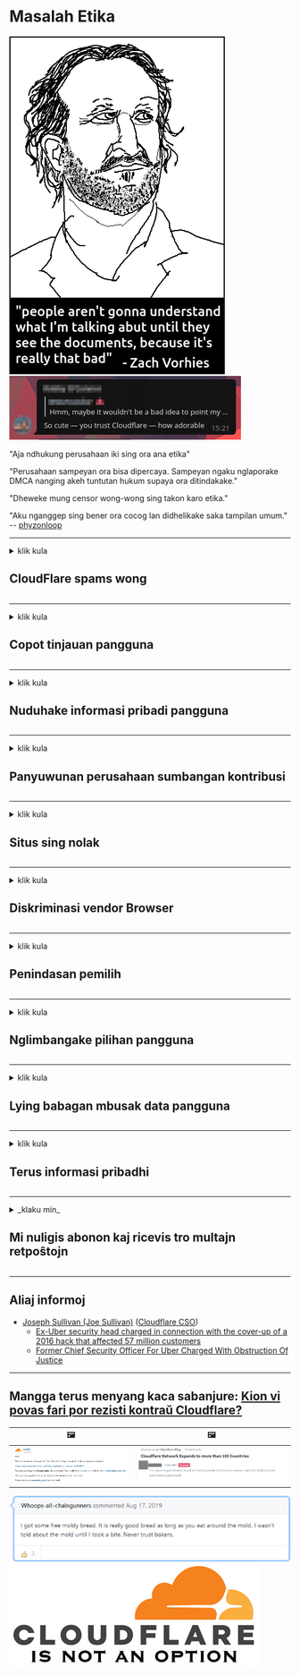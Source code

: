 # Masalah Etika

![](../image/itsreallythatbad.jpg)
![](../image/telegram/c81238387627b4bfd3dcd60f56d41626.jpg)

"Aja ndhukung perusahaan iki sing ora ana etika"

"Perusahaan sampeyan ora bisa dipercaya. Sampeyan ngaku nglaporake DMCA nanging akeh tuntutan hukum supaya ora ditindakake."

"Dheweke mung censor wong-wong sing takon karo etika."

"Aku nganggep sing bener ora cocog lan didhelikake saka tampilan umum."  -- [phyzonloop](https://twitter.com/phyzonloop)


---


<details>
<summary>klik kula

## CloudFlare spams wong
</summary>


Cloudflare ngirim email spam menyang pangguna non-Cloudflare.

- Mung ngirim email menyang pelanggan sing wis milih
- Yen pangguna ujar "mandeg", banjur mungkasi ngirim email

Iku prasaja. Nanging Cloudflare ora peduli.
Cloudflare ujar nggunakake layanan kasebut bisa mungkasi kabeh spammer utawa penyerang.
Kepiye carane bisa mandhegake Cloudflare tanpa ngaktifake Cloudflare?


| 🖼 | 🖼 |
| --- | --- |
| ![](../image/cfspam01.jpg) | ![](../image/cfspam03.jpg) |
| ![](../image/cfspam02.jpg) | ![](../image/cfspambrittany.jpg)<br>![](../image/cfspamtwtr.jpg) |

</details>

---

<details>
<summary>klik kula

## Copot tinjauan pangguna
</summary>


Tinjauan negatif sensor sensor Cloudflare.
Yen sampeyan ngirim teks anti-Cloudflare ing Twitter, sampeyan bisa entuk balesan saka karyawan Cloudflare kanthi pesen "Ora, ora".
Yen sampeyan ngirim review negatif ing situs review, dheweke bakal nyoba menehi sensor.


| 🖼 | 🖼 |
| --- | --- |
| ![](../image/cfcenrev_01.jpg)<br>![](../image/cfcenrev_02.jpg) | ![](../image/cfcenrev_03.jpg) |

</details>

---

<details>
<summary>klik kula

## Nuduhake informasi pribadi pangguna
</summary>


Cloudflare duwe masalah gangguan sing akeh.
Cloudflare nuduhake informasi pribadi saka wong-wong sing ngeluh babagan situs sing dadi tuan rumah.
Dheweke kadang njaluk sampeyan menehi ID sing sejati.
Yen sampeyan ora pengin diganggu, nyerang, digeget utawa dipateni, sampeyan luwih adoh saka situs web Cloudflared.


| 🖼 | 🖼 |
| --- | --- |
| ![](../image/cfdox_what.jpg) | ![](../image/cfdox_swat.jpg) |
| ![](../image/cfdox_kill.jpg) | ![](../image/cfdox_threat.jpg) |
| ![](../image/cfdox_dox.jpg) | ![](../image/cfdox_ex1.jpg) |
| ![](../image/cfabuseform.jpg) | ![](../image/cfdox_ex2.jpg) |

</details>

---

<details>
<summary>klik kula

## Panyuwunan perusahaan sumbangan kontribusi
</summary>


CloudFlare njaluk sumbangan amal.
Mesthine kaget manawa perusahaan Amerika bakal njaluk amal bebarengan karo organisasi nirlaba sing nduweni sabab sing apik.
Yen sampeyan seneng ngalangi wong utawa mbuang wektu wong liya, sampeyan bisa uga pengin nggawe pizza kanggo karyawan Cloudflare.


![](../image/cfdonate.jpg)

</details>

---

<details>
<summary>klik kula

## Situs sing nolak
</summary>


Apa sing bakal sampeyan lakoni yen situs sampeyan mudhun?
Ana laporan manawa Cloudflare mbusak konfigurasi pangguna utawa layanan mandeg tanpa menehi peringatan, meneng.
Kita saranake sampeyan nemokake panyedhiya sing luwih apik.

![](../image/cftmnt.jpg)

</details>

---

<details>
<summary>klik kula

## Diskriminasi vendor Browser
</summary>


CloudFlare menehi perawatan luwih disenengi kanggo wong-wong sing nggunakake Firefox nalika menehi perawatan musuhan kanggo pangguna sing dudu Tor-Browser liwat Tor.
Pangguna Tor sing kanthi bener nolak kanggo nglakokake javascript tanpa gratis uga nampa perawatan musuhan.
Ketimpangan akses iki minangka penyalahgunaan netralitas lan penyalahgunaan kekuwatan.

![](../image/browdifftbcx.gif)

- Ngiwa: Tor Browser, Tengen: Chrome. Alamat IP sing padha.

![](../image/browserdiff.jpg)

- Ngiwa: Kunci Javascript Tor Browser, Aktif Cookie
- Tengen: Aktifake Javascript Chrome, Cilik Cookie

![](../image/cfsiryoublocked.jpg)

- QuteBrowser (browser cilik) tanpa Tor (Clearnet IP)

| ***Browser*** | ***Akses perawatan*** |
| --- | --- |
| Tor Browser (Javascript aktif) | akses dileksanakake |
| Firefox (Javascript aktif) | akses diremehake |
| Chromium (Javascript aktif) | akses diremehake |
| Chromium or Firefox (Javascript dipatèni) | akses ditolak |
| Chromium or Firefox (Cookie dipatèni) | akses ditolak |
| QuteBrowser | akses ditolak |
| lynx | akses ditolak |
| w3m | akses ditolak |
| wget | akses ditolak |


Napa nggunakake tombol Audio kanggo ngatasi tantangan gampang?

Ya, ana tombol audio, nanging mesthi ora bisa digunakake ing Tor.
Sampeyan bakal entuk pesen iki nalika sampeyan ngeklik:

```
Coba maneh mengko
Komputer utawa jaringan sampeyan bisa ngirim pitakon otomatis.
Kanggo nglindhungi pangguna, kita ora bisa ngetrapake panjaluk sampeyan saiki.
Kanggo rincian liyane, bukak kaca pitulung
```

</details>

---

<details>
<summary>klik kula

## Penindasan pemilih
</summary>


Pamilih ing negara-negara AS ndaftar kanggo milih pungkasan situs web sekretaris negara ing negara sing dipanggoni.
Pejabat sekretaris negara sing dikuasai Republik melu opresi pemilih kanthi ngunjungi situs web sekretaris negara liwat Cloudflare.
Perawatan Cloudflare kanggo pangguna Tor, posisi MITM minangka pusat pengawasan global, lan peran ngrugekake sakabehe nggawe calon pamilih ora gelem ndhaptar.
Liberal utamane ngrasuk privasi.
Formulir pamilih ngumpulake informasi sensitif babagan penyelenggaraan politik pemilih, alamat fisik pribadi, nomer keamanan sosial, lan tanggal lair.
Umume negara mung nggawe subset saka informasi kasebut, nanging Cloudflare ndeleng kabeh informasi kasebut nalika ana wong sing milih.

Elinga yen registrasi kertas ora ngalangi Cloudflare amarga sekretaris karyawan staf data data negara bisa nggunakake situs web Cloudflare kanggo mlebu data kasebut.

| 🖼 | 🖼 |
| --- | --- |
| ![](../image/cfvotm_01.jpg) | ![](../image/cfvotm_02.jpg) |

- Change.org minangka situs web sing misuwur kanggo ngumpulake swara lan tumindak.
“wong ing endi-endi miwiti kampanye, nggedhekake pendukung, lan nggarap keputusan sing nggawe solusi kanggo nyopir solusi.”
Sayange, akeh wong ora bisa ndeleng perubahan.org amarga panyaring agresif Cloudflare.
Dheweke disekat kanggo menehi tandha petisyen kasebut, saengga ora kalebu saka proses demokratis.
Nggunakake platform non-cloudflared liyane kayata OpenPetition mbantu mbatasi masalah kasebut.

| 🖼 | 🖼 |
| --- | --- |
| ![](../image/changeorgasn.jpg) | ![](../image/changeorgtor.jpg) |

- "Project Athenian" Cloudflare nawakake perlindungan level perusahaan gratis kanggo situs web pemilihan negara lan lokal.
Dheweke kandha, "konstituen bisa ngakses informasi pemilihan lan registrasi pamilih" nanging iki ngapusi amarga akeh wong sing ora bisa nggoleki situs kasebut.

</details>

---

<details>
<summary>klik kula

## Nglimbangake pilihan pangguna
</summary>


Yen sampeyan milih metu, sampeyan ngarepake ora nampa email babagan iki.
Cloudflare nglirwakake pilihan pangguna lan nuduhake data karo perusahaan pihak katelu tanpa idin saka pelanggan.
Yen sampeyan nggunakake rencana gratis, dheweke kadang ngirim email menyang sampeyan njaluk tuku langganan saben wulan.

![](../image/cfviopl_tp.jpg)

</details>

---

<details>
<summary>klik kula

## Lying babagan mbusak data pangguna
</summary>


Miturut blog pelanggan ex-cloudflare iki, Cloudflare ngapusi babagan mbusak akun.
Saiki, akeh perusahaan sing njaga data sawise sampeyan ditutup utawa mbusak akun.
Umume perusahaan sing apik nyebutake babagan kabijakan privasi.
Cloudflare? Ora.

```
2019-08-05 CloudFlare ngirim konfirmasi yen dheweke bakal ngilangi akunku.
2019-10-02 Aku nampa email saka CloudFlare "amarga aku iki pelanggan"
```

Cloudflare ora ngerti babagan tembung "mbusak".
Yen bener-bener diilangi, kenapa bekas pelanggan iki entuk email?
Dheweke uga ujar manawa kabijakan privasi Cloudflare ora nyebutake.

```
Kabijakan privasi anyar dheweke ora bisa nyebutake penylametan data sajrone setaun.
```

![](../image/cfviopl_notdel.jpg)

Kepiye sampeyan bisa dipercaya Cloudflare yen kabijakan privasi dheweke LIE?

</details>

---

<details>
<summary>klik kula

## Terus informasi pribadhi
</summary>


Mbusak akun Cloudflare level hard.

```
Kirim tiket dhukungan nganggo kategori "Akun",
lan njaluk mbusak akun ing awak pesen.
Sampeyan ora duwe domain utawa kertu kredit sing dipasang ing akun sadurunge njaluk pambusakan.
```

Sampeyan bakal nampa email konfirmasi iki.

![](../image/cf_deleteandkeep.jpg)

"Kita wis miwiti proses panjalukan pambusakan sampeyan" nanging "Kita bakal terus nyimpen informasi pribadi".

Apa sampeyan bisa "dipercaya"?

</details>

---

<details>
<summary>_klaku min_

## Mi nuligis abonon kaj ricevis tro multajn retpoŝtojn
</summary>


La uzanto nuligis sian 'Cloudflare stream' abonon kaj li ricevas retpoŝtajn memorigilojn ĉiutage por rememorigi lin pri nuligita abono.
Ne estas malaprobita butono. Kiel vi ĉesas ĉi tiun frenezon?

![](../image/barrageemailcancelsubscription.jpg)

Cloudflare diris al ĉi tiu uzanto kontakti subtenteamo kaj peti ĉiujn viajn enhavojn forigi.

- [t](https://web.archive.org/web/20210412165334/https://twitter.com/JohnHaldson/status/1381651569247088650)

</details>

---

## Aliaj informoj

- [Joseph Sullivan (Joe Sullivan)](../cloudflare_inc/cloudflare_members.md) ([Cloudflare CSO](https://twitter.com/eastdakota/status/1296522269313785862))
  - [Ex-Uber security head charged in connection with the cover-up of a 2016 hack that affected 57 million customers](https://www.businessinsider.com/uber-data-hack-security-head-joe-sullivan-charged-cover-up-2020-8)
  - [Former Chief Security Officer For Uber Charged With Obstruction Of Justice](https://www.justice.gov/usao-ndca/pr/former-chief-security-officer-uber-charged-obstruction-justice)


---

## Mangga terus menyang kaca sabanjure:   [Kion vi povas fari por rezisti kontraŭ Cloudflare?](jv.action.md)

|  🖼  |  🖼 |
| --- | --- |
| ![](../image/cfcommunity_ban.jpg) | ![](../image/censor_cloudflare_blogcomment.jpg) |

![](../image/freemoldybread.jpg)
![](../image/cfisnotanoption.jpg)
